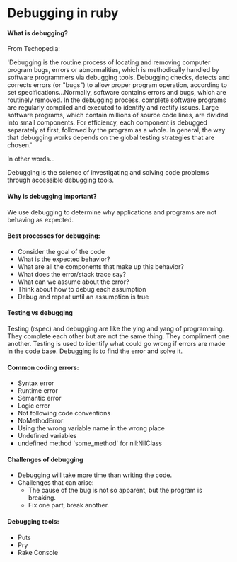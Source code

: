 # Debugging in ruby

#### What is debugging?

From Techopedia:

'Debugging is the routine process of locating and removing computer program bugs, errors or abnormalities, which is methodically handled by software programmers via debugging tools. Debugging checks, detects and corrects errors (or "bugs") to allow proper program operation, according to set specifications...Normally, software contains errors and bugs, which are routinely removed. In the debugging process, complete software programs are regularly compiled and executed to identify and rectify issues. Large software programs, which contain millions of source code lines, are divided into small components. For efficiency, each component is debugged separately at first, followed by the program as a whole. In general, the way that debugging works depends on the global testing strategies that are chosen.'

In other words...

Debugging is the science of investigating and solving code problems through accessible debugging tools. 

#### Why is debugging important?

We use debugging to determine why applications and programs are not behaving as expected. 

#### Best processes for debugging:
 
- Consider the goal of the code
- What is the expected behavior?
- What are all the components that make up this behavior?
- What does the error/stack trace say? 
- What can we assume about the error?
- Think about how to debug each assumption
- Debug and repeat until an assumption is true

#### Testing vs debugging

Testing (rspec) and debugging are like the ying and yang of programming. They complete each other but are not the same thing. They compliment one another. Testing is used to identify what could go wrong if errors are made in the code base. Debugging is to find the error and solve it. 

#### Common coding errors: 

- Syntax error
- Runtime error
- Semantic error
- Logic error
- Not following code conventions
- NoMethodError
- Using the wrong variable name in the wrong place
- Undefined variables
- undefined method 'some_method' for nil:NilClass
 
#### Challenges of debugging
- Debugging will take more time than writing the code. 
- Challenges that can arise:
    - The cause of the bug is not so apparent, but the program is breaking.
    - Fix one part, break another.

#### Debugging tools:
- Puts
- Pry
- Rake Console





